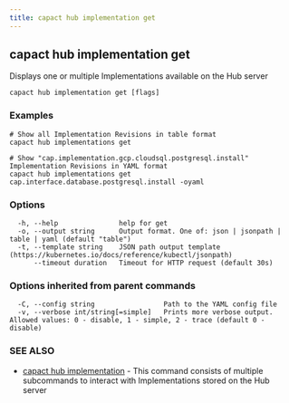 ```yaml
---
title: capact hub implementation get
---
```


## capact hub implementation get

Displays one or multiple Implementations available on the Hub server

```
capact hub implementation get [flags]
```

### Examples

```
# Show all Implementation Revisions in table format
capact hub implementations get

# Show "cap.implementation.gcp.cloudsql.postgresql.install" Implementation Revisions in YAML format			
capact hub implementations get cap.interface.database.postgresql.install -oyaml

```

### Options

```
  -h, --help               help for get
  -o, --output string      Output format. One of: json | jsonpath | table | yaml (default "table")
  -t, --template string    JSON path output template (https://kubernetes.io/docs/reference/kubectl/jsonpath)
      --timeout duration   Timeout for HTTP request (default 30s)
```

### Options inherited from parent commands

```
  -C, --config string                 Path to the YAML config file
  -v, --verbose int/string[=simple]   Prints more verbose output. Allowed values: 0 - disable, 1 - simple, 2 - trace (default 0 - disable)
```

### SEE ALSO

* [capact hub implementation](capact_hub_implementation.md)	 - This command consists of multiple subcommands to interact with Implementations stored on the Hub server

